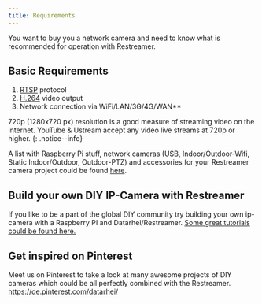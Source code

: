 ```yaml
---
title: Requirements
---
```


You want to buy you a network camera and need to know what is recommended for operation with Restreamer.  

## Basic Requirements

1. [RTSP](rtsp-camera-buyers-guide.html) protocol 
2. [H.264](h264-camera-buyers-guide.html) video output
3. Network connection via WiFi/LAN/3G/4G/WAN**  

720p (1280x720 px) resolution is a good measure of streaming video on the internet. YouTube & Ustream accept any video live streams at 720p or higher.
{: .notice--info}

A list with Raspberry Pi stuff, network cameras (USB, Indoor/Outdoor-Wifi, Static Indoor/Outdoor, Outdoor-PTZ) and accessories for your Restreamer
camera project could be found [here](buy-hardware-index.html). 

## Build your own DIY IP-Camera with Restreamer 

If you like to be a part of the global DIY community try building your own ip-camera with a Raspberry PI and Datarhei/Restreamer.
[Some great tutorials could be found here.](diy-stuff.html)  

## Get inspired on Pinterest

Meet us on Pinterest to take a look at many awesome projects of DIY cameras which could be all perfectly combined with the Restreamer.
<a href="https://de.pinterest.com/datarhei/" target="_blank">https://de.pinterest.com/datarhei/</a> 
